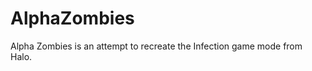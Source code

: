 AlphaZombies
============

Alpha Zombies is an attempt to recreate the Infection game mode from Halo.
